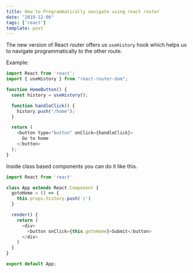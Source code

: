 ```yaml
---
title: How to Programmatically navigate using react router
date: "2019-12-06"
tags: ['react']
template: post
---
```


The new version of React router offers us `useHistory` hook which helps us to navigate programmatically to the other route.

Example:

```js
import React from 'react';
import { useHistory } from "react-router-dom";

function HomeButton() {
  const history = useHistory();

  function handleClick() {
    history.push("/home");
  }

  return (
    <button type="button" onClick={handleClick}>
      Go to home
    </button>
  );
}
```

Inside class based components you can do it like this.

```js
import React from 'react'

class App extends React.Component {
  gotoHome = () => {
    this.props.history.push('/')
  }

  render() {
    return (
      <div>
        <button onClick={this.gotoHome}>Submit</button>
      </div>
    )
  }
}

export default App;
```
